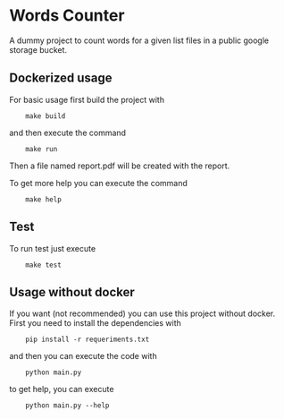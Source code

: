 # Words Counter

A dummy project to count words for a given list files in a public google storage bucket.

## Dockerized usage

For basic usage first build the project with

``` [bash]
    make build
```

and then execute the command

``` [bash]
    make run
```

Then a file named report.pdf will be created with the report.

To get more help you can execute the command

``` [bash]
    make help
```

## Test

To run test just execute

``` [bash]
    make test
```

## Usage without docker

If you want (not recommended) you can use this project without docker. First you need to install the dependencies with

``` [bash]
    pip install -r requeriments.txt
```

and then you can execute the code with

``` [bash]
    python main.py
```

to get help, you can execute

``` [bash]
    python main.py --help
```